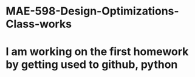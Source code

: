 # MAE-598-Design-Optimizations-Class-works
# I am  working on the first homework by getting used to github, python  
